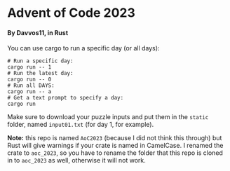 # Advent of Code 2023
#### By Davvos11, in Rust

You can use cargo to run a specific day (or all days):

```shell
# Run a specific day:
cargo run -- 1
# Run the latest day:
cargo run -- 0
# Run all DAYS:
cargo run -- a
# Get a text prompt to specify a day:
cargo run 
```

Make sure to download your puzzle inputs and put them in the `static` folder, named `input01.txt` (for day 1, for example).

**Note:** this repo is named `AoC2023` (because I did not think this through) but Rust will give warnings if your crate is
named in CamelCase. I renamed the crate to `aoc_2023`, so you have to rename the folder that this repo is cloned in
to `aoc_2023` as well, otherwise it will not work.